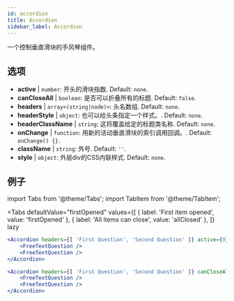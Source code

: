 ```yaml
---
id: accordion
title: Accordion
sidebar_label: Accordion
---
```


一个控制垂直滑块的手风琴组件。

## 选项

* __active__ | `number`: 开头的滑块指数. Default: `none`.
* __canCloseAll__ | `boolean`: 是否可以折叠所有的标题. Default: `false`.
* __headers__ | `array<(string|node)>`: 头名数组. Default: `none`.
* __headerStyle__ | `object`: 也可以给头条指定一个样式。. Default: `none`.
* __headerClassName__ | `string`: 这将覆盖给定的标题类名称. Default: `none`.
* __onChange__ | `function`: 用新的活动垂直滑块的索引调用回调。. Default: `onChange() {}`.
* __className__ | `string`: 外号. Default: `''`.
* __style__ | `object`: 外层div的CSS内联样式. Default: `none`.


## 例子

import Tabs from '@theme/Tabs';
import TabItem from '@theme/TabItem';

<Tabs
    defaultValue="firstOpened"
    values={[
        { label: 'First item opened', value: 'firstOpened' },
        { label: 'All items can close', value: 'allClosed' },
    ]}
    lazy
>
<TabItem value="firstOpened">

```jsx live
<Accordion headers={[ 'First Question', 'Second Question' ]} active={0} >
    <FreeTextQuestion />
    <FreeTextQuestion />
</Accordion>
```

</TabItem>
<TabItem value="allClosed">

```jsx live
<Accordion headers={[ 'First Question', 'Second Question' ]} canCloseAll >
    <FreeTextQuestion />
    <FreeTextQuestion />
</Accordion>
```

</TabItem>
</Tabs>

